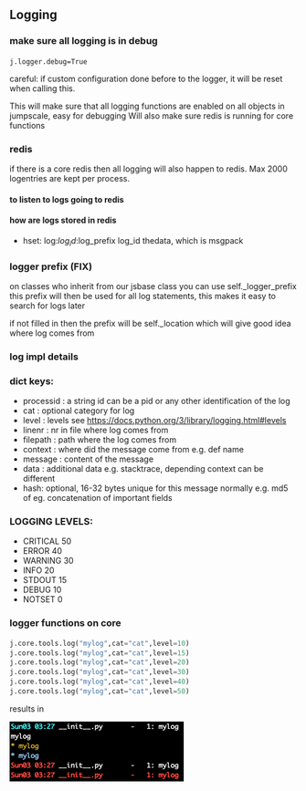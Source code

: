 ## Logging

### make sure all logging is in debug

```j.logger.debug=True```

careful: if custom configuration done before to the logger, it will be reset when calling this.

This will make sure that all logging functions are enabled on all objects in jumpscale, easy for debugging
Will also make sure redis is running for core functions

### redis

if there is a core redis then all logging will also happen to redis.
Max 2000 logentries are kept per process.

#### to listen to logs going to redis

#### how are logs stored in redis

- hset: log:$log_id:$log_prefix log_id thedata, which is msgpack

### logger prefix (FIX)

on classes who inherit from our jsbase class you can use self._logger_prefix
this prefix will then be  used for all log statements, this makes it easy to search for logs later

if not filled in then the prefix will be self._location which will give good idea where log comes from



### log impl details

### dict keys:

- processid : a string id can be a pid or any other identification of the log
- cat   : optional category for log
- level : levels see https://docs.python.org/3/library/logging.html#levels
- linenr : nr in file where log comes from
- filepath : path where the log comes from
- context : where did the message come from e.g. def name
- message : content of the message
- data : additional data e.g. stacktrace, depending context can be different
- hash: optional, 16-32 bytes unique for this message normally e.g. md5 of eg. concatenation of important fields

### LOGGING LEVELS:

- CRITICAL 	50
- ERROR 	40
- WARNING 	30
- INFO 	    20
- STDOUT 	15
- DEBUG 	10
- NOTSET 	0

### logger functions on core

```python
j.core.tools.log("mylog",cat="cat",level=10)
j.core.tools.log("mylog",cat="cat",level=15)
j.core.tools.log("mylog",cat="cat",level=20)
j.core.tools.log("mylog",cat="cat",level=30)
j.core.tools.log("mylog",cat="cat",level=40)
j.core.tools.log("mylog",cat="cat",level=50)
```
results in

![](images/logexample.png)

